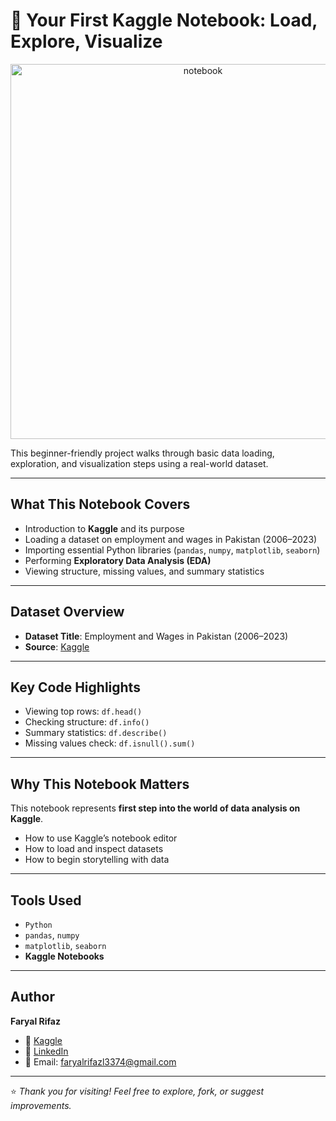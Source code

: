 # 📘 Your First Kaggle Notebook: Load, Explore, Visualize

<p align="center">
  <img src="https://github.com/user-attachments/assets/6a525e8c-5ae8-4a49-9dad-d9f7935ac435" alt="notebook" width="600">
</p>

  
This beginner-friendly project walks through basic data loading, exploration, and visualization steps using a real-world dataset.

---

##  What This Notebook Covers

-  Introduction to **Kaggle** and its purpose  
-  Loading a dataset on employment and wages in Pakistan (2006–2023)  
-  Importing essential Python libraries (`pandas`, `numpy`, `matplotlib`, `seaborn`)  
-  Performing **Exploratory Data Analysis (EDA)**  
-  Viewing structure, missing values, and summary statistics

---

##  Dataset Overview

- **Dataset Title**: Employment and Wages in Pakistan (2006–2023)  
- **Source**: [Kaggle]([https://www.kaggle.com](https://www.kaggle.com/datasets/faryalrifaz3374/employment-and-wages-in-pakistan-20062023/code))  

---

##  Key Code Highlights

- Viewing top rows: `df.head()`  
- Checking structure: `df.info()`  
- Summary statistics: `df.describe()`  
- Missing values check: `df.isnull().sum()`

---

##  Why This Notebook Matters

This notebook represents  **first step into the world of data analysis on Kaggle**.  

- How to use Kaggle’s notebook editor
- How to load and inspect datasets
- How to begin storytelling with data

---

##  Tools Used

- `Python`  
- `pandas`, `numpy`  
- `matplotlib`, `seaborn`  
- **Kaggle Notebooks**

---

##  Author

**Faryal Rifaz**  
- 📁 [Kaggle](https://www.kaggle.com/faryalrifaz3374)
- 💼 [LinkedIn](linkedin.com/in/faryal-rifaz-b8a885304)
- 📧 Email: faryalrifazl3374@gmail.com  

---

⭐ *Thank you for visiting! Feel free to explore, fork, or suggest improvements.*
